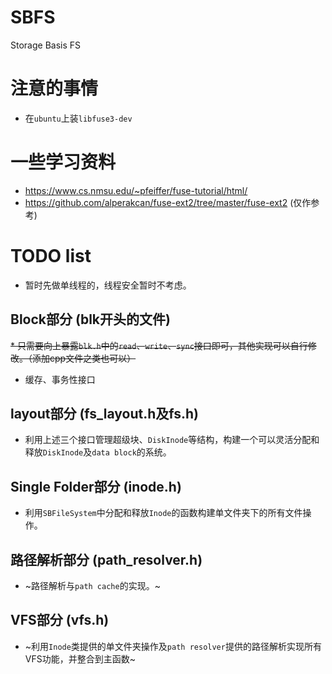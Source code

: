 # SBFS
Storage Basis FS

# 注意的事情
* 在`ubuntu`上装`libfuse3-dev`

# 一些学习资料

* https://www.cs.nmsu.edu/~pfeiffer/fuse-tutorial/html/
* https://github.com/alperakcan/fuse-ext2/tree/master/fuse-ext2 (仅作参考)

# TODO list

* 暂时先做单线程的，线程安全暂时不考虑。

## Block部分 (blk开头的文件)

~~* 只需要向上暴露`blk.h`中的`read`、`write`、`sync`接口即可，其他实现可以自行修改。（添加cpp文件之类也可以）~~

* 缓存、事务性接口

## layout部分 (fs_layout.h及fs.h)

* 利用上述三个接口管理超级块、`DiskInode`等结构，构建一个可以灵活分配和释放`DiskInode`及`data block`的系统。

## Single Folder部分 (inode.h)

* 利用`SBFileSystem`中分配和释放`Inode`的函数构建单文件夹下的所有文件操作。

## 路径解析部分 (path_resolver.h)

* ~路径解析与`path cache`的实现。~

## VFS部分 (vfs.h)

* ~利用`Inode`类提供的单文件夹操作及`path resolver`提供的路径解析实现所有VFS功能，并整合到主函数~